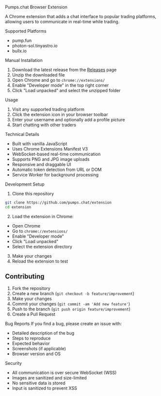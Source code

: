  Pumps.chat Browser Extension

A Chrome extension that adds a chat interface to popular trading platforms, allowing users to communicate in real-time while trading.

 Supported Platforms
- pump.fun
- photon-sol.tinyastro.io
- bullx.io

 Manual Installation
1. Download the latest release from the [Releases](../../releases) page
2. Unzip the downloaded file
3. Open Chrome and go to `chrome://extensions/`
4. Enable "Developer mode" in the top right corner
5. Click "Load unpacked" and select the unzipped folder

 Usage
1. Visit any supported trading platform
2. Click the extension icon in your browser toolbar
3. Enter your username and optionally add a profile picture
4. Start chatting with other traders

 Technical Details
- Built with vanilla JavaScript
- Uses Chrome Extensions Manifest V3
- WebSocket-based real-time communication
- Supports PNG and JPG image uploads
- Responsive and draggable UI
- Automatic token detection from URL or DOM
- Service Worker for background processing

 Development Setup
1. Clone this repository
```bash
git clone https://github.com/pumps.chat/extension
cd extension
```

2. Load the extension in Chrome:
- Open Chrome
- Go to `chrome://extensions/`
- Enable "Developer mode"
- Click "Load unpacked"
- Select the extension directory

3. Make your changes
4. Reload the extension to test

## Contributing
1. Fork the repository
2. Create a new branch (`git checkout -b feature/improvement`)
3. Make your changes
4. Commit your changes (`git commit -am 'Add new feature'`)
5. Push to the branch (`git push origin feature/improvement`)
6. Create a Pull Request

 Bug Reports
If you find a bug, please create an issue with:
- Detailed description of the bug
- Steps to reproduce
- Expected behavior
- Screenshots (if applicable)
- Browser version and OS

 Security
- All communication is over secure WebSocket (WSS)
- Images are sanitized and size-limited
- No sensitive data is stored
- Input is sanitized to prevent XSS
